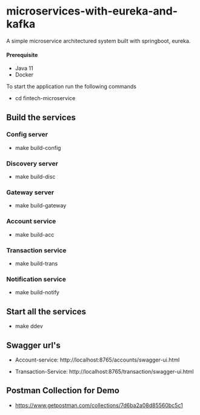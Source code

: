 # microservices-with-eureka-and-kafka
A simple microservice architectured system built with springboot, eureka.

#### Prerequisite
- Java 11
- Docker

To start the application run the following commands
- cd fintech-microservice


## Build the services

### Config server
- make build-config

### Discovery server
- make build-disc

### Gateway server
- make build-gateway

### Account service
- make build-acc

### Transaction service
- make build-trans

### Notification service
- make build-notify

## Start all the services

- make ddev


## Swagger url's

- Account-service: http://localhost:8765/accounts/swagger-ui.html

- Transaction-Service: http://localhost:8765/transaction/swagger-ui.html


## Postman Collection for Demo
- https://www.getpostman.com/collections/7d6ba2a08d85560bc5c1


